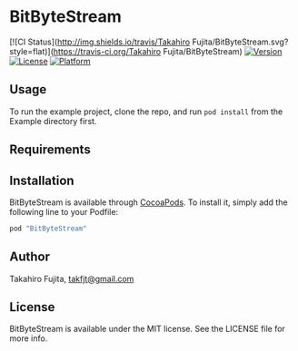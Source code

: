 # BitByteStream

[![CI Status](http://img.shields.io/travis/Takahiro Fujita/BitByteStream.svg?style=flat)](https://travis-ci.org/Takahiro Fujita/BitByteStream)
[![Version](https://img.shields.io/cocoapods/v/BitByteStream.svg?style=flat)](http://cocoapods.org/pods/BitByteStream)
[![License](https://img.shields.io/cocoapods/l/BitByteStream.svg?style=flat)](http://cocoapods.org/pods/BitByteStream)
[![Platform](https://img.shields.io/cocoapods/p/BitByteStream.svg?style=flat)](http://cocoapods.org/pods/BitByteStream)

## Usage

To run the example project, clone the repo, and run `pod install` from the Example directory first.

## Requirements

## Installation

BitByteStream is available through [CocoaPods](http://cocoapods.org). To install
it, simply add the following line to your Podfile:

```ruby
pod "BitByteStream"
```

## Author

Takahiro Fujita, takfjt@gmail.com

## License

BitByteStream is available under the MIT license. See the LICENSE file for more info.
